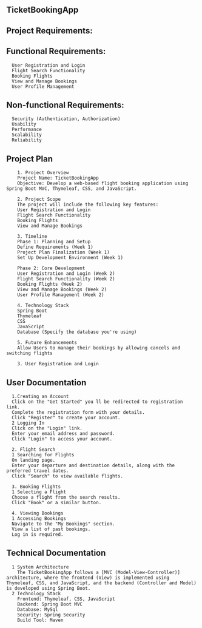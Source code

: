 ## TicketBookingApp
## Project Requirements:
   ## Functional Requirements:
      User Registration and Login
      Flight Search Functionality
      Booking Flights
      View and Manage Bookings
      User Profile Management
   ## Non-functional Requirements:
      Security (Authentication, Authorization)
      Usability
      Performance
      Scalability
      Reliability
      
## Project Plan
        1. Project Overview
        Project Name: TicketBookingApp
        Objective: Develop a web-based flight booking application using Spring Boot MVC, Thymeleaf, CSS, and JavaScript.
        
        2. Project Scope
        The project will include the following key features:
        User Registration and Login
        Flight Search Functionality
        Booking Flights
        View and Manage Bookings
        
        3. Timeline
        Phase 1: Planning and Setup
        Define Requirements (Week 1)
        Project Plan Finalization (Week 1)
        Set Up Development Environment (Week 1)
        
        Phase 2: Core Development
        User Registration and Login (Week 2)
        Flight Search Functionality (Week 2)
        Booking Flights (Week 2)
        View and Manage Bookings (Week 2)
        User Profile Management (Week 2)
       
        4. Technology Stack
        Spring Boot
        Thymeleaf
        CSS
        JavaScript
        Database (Specify the database you're using)
        
        5. Future Enhancements
        Allow Users to manage their bookings by allowing cancels and switching flights

        3. User Registration and Login
  ## User Documentation
      1.Creating an Account
      Click on the "Get Started" you ll be redirected to registration link.
      Complete the registration form with your details.
      Click "Register" to create your account.
      2 Logging In
      Click on the "Login" link.
      Enter your email address and password.
      Click "Login" to access your account.

      2. Flight Search
      1 Searching for Flights
      On landing page.
      Enter your departure and destination details, along with the preferred travel dates.
      Click "Search" to view available flights.
    
      3. Booking Flights
      1 Selecting a Flight
      Choose a flight from the search results.
      Click "Book" or a similar button.
      
      4. Viewing Bookings
      1 Accessing Bookings
      Navigate to the "My Bookings" section.
      View a list of past bookings.
      Log in is required.

  ## Technical Documentation
      1 System Architecture
        The TicketBookingApp follows a [MVC (Model-View-Controller)] architecture, where the frontend (View) is implemented using Thymeleaf, CSS, and JavaScript, and the backend (Controller and Model) is developed using Spring Boot.
      2 Technology Stack
        Frontend: Thymeleaf, CSS, JavaScript
        Backend: Spring Boot MVC
        Database: MySql
        Security: Spring Security
        Build Tool: Maven 
